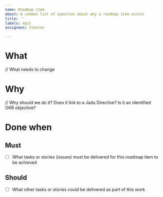 ```yaml
---
name: Roadmap item
about: A common list of question about why a roadmap item exists
title: ''
labels: epic
assignees: Stanton

---
```


# What

// What needs to change

# Why

// Why should we do it? Does it link to a Jadu Directive? Is it an identified OKR objective?

# Done when

## Must

- [ ] What tasks or stories (issues) must be delivered for this roadmap item to be achieved

## Should

- [ ] What other tasks or stories *could* be delivered as part of this work
